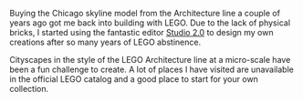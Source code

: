 Buying the Chicago skyline model from the Architecture line a couple of years ago got me back into building with LEGO. Due to the lack of physical bricks, I started using the fantastic editor [Studio 2.0](https://www.bricklink.com/v3/studio/download.page) to design my own creations after so many years of LEGO abstinence.

Cityscapes in the style of the LEGO Architecture line at a micro-scale have been a fun challenge to create. A lot of places I have visited are unavailable in the official LEGO catalog and a good place to start for your own collection.